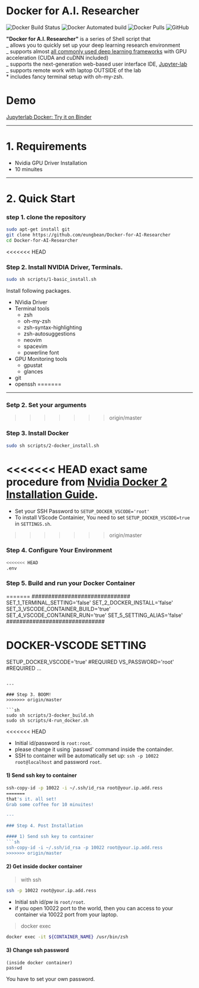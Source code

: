 
<!-- 
1. Docker Login
2. Docker installation path change
https://dveamer.github.io/backend/DockerImageDirectory.html
 -->

# Docker for A.I. Researcher

![Docker Build Status](https://img.shields.io/docker/build/eungbean/deepo)
![Docker Automated build](https://img.shields.io/docker/automated/eungbean/deepo)
![Docker Pulls](https://img.shields.io/docker/pulls/eungbean/deepo)
![GitHub](https://img.shields.io/github/license/eungbean/Docker-for-AI-Researcher)

**"Docker for A.I. Researcher"** is a series of Shell script that  
_ allows you to quickly set up your deep learning research environment  
_ supports almost [all commonly used deep learning frameworks](https://github.com/eungbean/Docker-for-AI-Researcher#Available-tags) with GPU acceleration (CUDA and cuDNN included)  
_ supports the next-generation web-based user interface IDE, [Jupyter-lab](https://jupyterlab.readthedocs.io/en/stable/)  
_ supports remote work with laptop OUTSIDE of the lab  
 \* includes fancy terminal setup with oh-my-zsh.

# Demo
[Jupyterlab Docker: Try it on Binder](https://mybinder.org/v2/gh/jupyterlab/jupyterlab-demo/master?urlpath=lab/tree/demo)

---
# 1. Requirements

- Nvidia GPU Driver Installation
- 10 minuites
---
# 2. Quick Start
### step 1. clone the repository

```sh
sudo apt-get install git
git clone https://github.com/eungbean/Docker-for-AI-Researcher
cd Docker-for-AI-Researcher
```

<<<<<<< HEAD
### Step 2. Install NVIDIA Driver, Terminals.

```sh
sudo sh scripts/1-basic_install.sh
```

Install following packages.

- NVidia Driver
- Terminal tools
  - zsh
  - oh-my-zsh
  - zsh-syntax-highlighting
  - zsh-autosuggestions
  - neovim
  - spacevim
  - powerline font
- GPU Monitoring tools
  - gpustat
  - glances
- git
- openssh
=======
---
### Setp 2. Set your arguments
>>>>>>> origin/master

### Step 3. Install Docker
```sh
sudo sh scripts/2-docker_install.sh
```

<<<<<<< HEAD
exact same procedure from [Nvidia Docker 2](https://github.com/NVIDIA/nvidia-docker) [Installation Guide](https://docs.nvidia.com/datacenter/cloud-native/container-toolkit/install-guide.html#installation-guide).
=======
* Set your SSH Password to `SETUP_DOCKER_VSCODE='root'`
* To install VScode Containier, You need to set `SETUP_DOCKER_VSCODE=true` in `SETTINGS.sh`.
>>>>>>> origin/master


### Step 4. Configure Your Environment
```sh
<<<<<<< HEAD
.env
```

### Step 5. Build and run your Docker Container
=======
##############################
SET_1_TERMINAL_SETTING='false'
SET_2_DOCKER_INSTALL='false'
SET_3_VSCODE_CONTAINER_BUILD='true'
SET_4_VSCODE_CONTAINER_RUN='true'
SET_5_SETTING_ALIAS='false'
##############################

# DOCKER-VSCODE SETTING
SETUP_DOCKER_VSCODE='true'   #REQUIRED
VS_PASSWORD='root'         #REQUIRED
...
```

---

### Step 3. BOOM!
>>>>>>> origin/master

```sh
sudo sh scripts/3-docker_build.sh
sudo sh scripts/4-run_docker.sh
```

<<<<<<< HEAD
* Initial id/password is `root:root`.
* please change it using `passwd' command inside the containder.
* SSH to container will be automatically set up: `ssh -p 10022 root@localhost` and password `root`.

#### 1) Send ssh key to container
```sh
ssh-copy-id -p 10022 -i ~/.ssh/id_rsa root@your.ip.add.ress
=======
that's it. all set!  
Grab some coffee for 10 minuites!

---

### Step 4. Post Installation

#### 1) Send ssh key to container
```sh
ssh-copy-id -i ~/.ssh/id_rsa -p 10022 root@your.ip.add.ress
>>>>>>> origin/master
```

#### 2) Get inside docker container

> with ssh

```sh
ssh -p 10022 root@your.ip.add.ress
```

* Initial ssh id/pw is `root/root`.
* if you open 10022 port to the world, then you can access to your container via 10022 port from your laptop.

> docker exec

```sh
docker exec -it ${CONTAINER_NAME} /usr/bin/zsh
```

#### 3) Change ssh password
```
(inside docker container)
passwd
```
You have to set your own password.



<!-- 
---
# 3. More Detailed..

#### `1-terminal_setting.sh`

```sh
sudo sh ./01-terminal-setting.sh
```

Install following packages..

- Open SSH
- Terminal tools
  - zsh
  - oh-my-zsh
  - zsh-syntax-highlighting
  - zsh-autosuggestions
  - neovim
  - spacevim
  - powerline font
- GPU Monitoring tools
  - gpustat
  - glances
- git

---

#### `2-docker_setup.sh`

```sh
sudo sh ./02-docker-setup.sh
```

> Install followings..

- [Docker-ce](https://docs.docker.com/install/linux/docker-ce/ubuntu)
- [nvidia-docker](https://github.com/NVIDIA/nvidia-docker)

If the installation is done, the message will be displayed.

```sh
Hello from Docker!
This message shows that your installation appears to be working correctly.

To generate this message, Docker took the following steps:
...
```

---

#### `3-build_docker_jupyter.sh` / `3-build_docker_vscode.sh`

I strongly recommend to use [ufoym/deepo](https://github.com/ufoym/deepo) image from scratch.  
This image supports almost all commonly used deep learning frameworks.

```sh
sudo docker pull ufoym/deepo:all-jupyter
```

---

In addition to ufoym/deepo image, I made my own docker image called [eungbean/deepo:lab]().
This image includes more useful packages to start with.
It will reduce your time to set up initial research environment.  
Trust me, you'll happy with it.

```sh
sudo docker pull ufoym/deepo:all-jupyter
```

---

#### `4-run_docker_jupyter.sh` / `4-run_docker_vscode.sh`

deploy your container.

---

#### `5-setting_alias.sh`

Setup some aliases for convinience. -->
